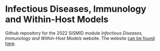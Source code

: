 # Infectious Diseases, Immunology and Within-Host Models

Github repository for the 2022 SISMID module _Infectious Diseases, Immunology and Within-Host Models_ website.
The website [can be found here](https://andreashandel.github.io/SISMID2022/).
